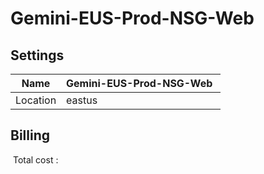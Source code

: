 # Gemini-EUS-Prod-NSG-Web 

## Settings


| Name | Gemini-EUS-Prod-NSG-Web  |
| --- | --- |
| Location | eastus  |

## Billing
 Total cost : 
